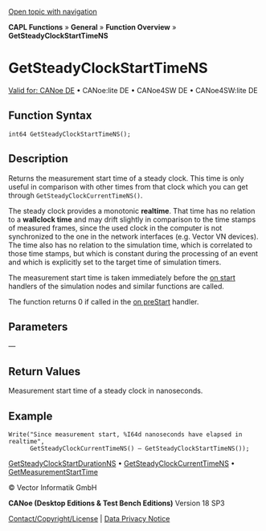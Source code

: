 [Open topic with navigation](../../../../../CANoeDEFamily.htm#Topics/CAPLFunctions/Other/Functions/CAPLfunctionGetSteadyClockStartTimeNS.md)

**CAPL Functions** » **General** » **Function Overview** » **GetSteadyClockStartTimeNS**

# GetSteadyClockStartTimeNS

[Valid for: CANoe DE](../../../Shared/FeatureAvailability.md) • CANoe:lite DE • CANoe4SW DE • CANoe4SW:lite DE

## Function Syntax

```plaintext
int64 GetSteadyClockStartTimeNS();
```

## Description

Returns the measurement start time of a steady clock. This time is only useful in comparison with other times from that clock which you can get through `GetSteadyClockCurrentTimeNS()`.

The steady clock provides a monotonic **realtime**. That time has no relation to a **wallclock time** and may drift slightly in comparison to the time stamps of measured frames, since the used clock in the computer is not synchronized to the one in the network interfaces (e.g. Vector VN devices). The time also has no relation to the simulation time, which is correlated to those time stamps, but which is constant during the processing of an event and which is explicitly set to the target time of simulation timers.

The measurement start time is taken immediately before the [on start](../EventProcedures/CAPLfunctionsEventproceduresMeasurementSystem.md) handlers of the simulation nodes and similar functions are called.

The function returns 0 if called in the [on preStart](../EventProcedures/CAPLfunctionsEventproceduresMeasurementSystem.md) handler.

## Parameters

—

## Return Values

Measurement start time of a steady clock in nanoseconds.

## Example

```plaintext
Write("Since measurement start, %I64d nanoseconds have elapsed in realtime", 
      GetSteadyClockCurrentTimeNS() – GetSteadyClockStartTimeNS());
```

[GetSteadyClockStartDurationNS](CAPLfunctionGetSteadyClockStartDurationNS.md) • [GetSteadyClockCurrentTimeNS](CAPLfunctionGetSteadyClockCurrentTimeNS.md) • [GetMeasurementStartTime](CAPLfunctionGetMeasurementStartTime.md)

© Vector Informatik GmbH

**CANoe (Desktop Editions & Test Bench Editions)** Version 18 SP3

[Contact/Copyright/License](../../../Shared/ContactCopyrightLicense.md) | [Data Privacy Notice](https://www.vector.com/int/en/company/get-info/privacy-policy/)
